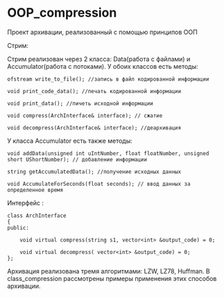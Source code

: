 # OOP_compression
Проект архивации, реализованный с помощью принципов ООП

Стрим:

Стрим реализован через 2 класса: Data(работа с файлами) и Accumulator(работа с потоками).
У обоих классов есть методы:

	ofstream write_to_file(); //запись в файл кодированной информации

	void print_code_data(); //печать кодированной информации

	void print_data(); //пичеть исходной информации
	
	void compress(ArchInterface& interface); // сжатие
	
	void decompress(ArchInterface& interface); //деархивация
	
У класса Accumulator есть также методы: 

	void addData(unsigned int uIntNumber, float floatNumber, unsigned short UShortNumber); // добавление информации

	string getAccumulatedData(); //получение исходных данных

	void AccumulateForSeconds(float seconds); // ввод данных за определенное время


Интерфейс :

	class ArchInterface 
 	{
	public:

		void virtual compress(string s1, vector<int> &output_code) = 0;
	
		void virtual decompress( vector<int> &output_code) = 0;
	};

Архивация реализована тремя алгоритмами: LZW, LZ78, Huffman.
В class_compression рассмотрены примеры применения этих способов архивации.
